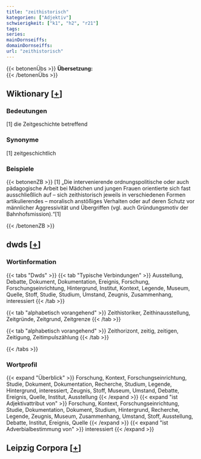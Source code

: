 ```yaml
---
title: "zeithistorisch"
kategorien: ["Adjektiv"]
schwierigkeit: ["k1", "h2", "r21"]
tags:
series:
mainDornseiffs:
domainDornseiffs:
url: "zeithistorisch"
---
```


{{< betonenÜbs >}}
**Übersetzung:**  
{{< /betonenÜbs >}}

## Wiktionary [[+](https://de.wiktionary.org/wiki/zeithistorisch)]

### Bedeutungen
[1] die Zeitgeschichte betreffend  

### Synonyme
[1] zeitgeschichtlich  

### Beispiele
{{< betonenZB >}}
[1] „Die intervenierende ordnungspolitische oder auch pädagogische Arbeit bei Mädchen und jungen Frauen orientierte sich fast ausschließlich auf – sich zeithistorisch jeweils in verschiedenen Formen artikulierendes – moralisch anstößiges Verhalten oder auf deren Schutz vor männlicher Aggressivität und Übergriffen (vgl. auch Gründungsmotiv der Bahnhofsmission).“[1]  

{{< /betonenZB >}}


## dwds [[+](https://www.dwds.de/wb/zeithistorisch)]

### Wortinformation
{{< tabs "Dwds" >}}
{{< tab "Typische Verbindungen" >}}
Ausstellung, Debatte, Dokument, Dokumentation, Ereignis, Forschung, Forschungseinrichtung, Hintergrund, Institut, Kontext, Legende, Museum, Quelle, Stoff, Studie, Studium, Umstand, Zeugnis, Zusammenhang, interessiert
{{< /tab >}}

{{< tab "alphabetisch vorangehend" >}}
Zeithistoriker, Zeithinausstellung, Zeitgründe, Zeitgrund, Zeitgrenze
{{< /tab >}}

{{< tab "alphabetisch vorangehend" >}}
Zeithorizont, zeitig, zeitigen, Zeitigung, Zeitimpulszählung
{{< /tab >}}

{{< /tabs >}}

### Wortprofil
{{< expand "Überblick" >}} Forschung, Kontext, Forschungseinrichtung, Studie, Dokument, Dokumentation, Recherche, Studium, Legende, Hintergrund, interessiert, Zeugnis, Stoff, Museum, Umstand, Debatte, Ereignis, Quelle, Institut, Ausstellung {{< /expand >}}
{{< expand "ist Adjektivattribut von" >}} Forschung, Kontext, Forschungseinrichtung, Studie, Dokumentation, Dokument, Studium, Hintergrund, Recherche, Legende, Zeugnis, Museum, Zusammenhang, Umstand, Stoff, Ausstellung, Debatte, Institut, Ereignis, Quelle {{< /expand >}}
{{< expand "ist Adverbialbestimmung von" >}} interessiert {{< /expand >}}

## Leipzig Corpora [[+](https://corpora.uni-leipzig.de/en/res?word=zeithistorisch&corpusId=deu_newscrawl-public_2018)]

